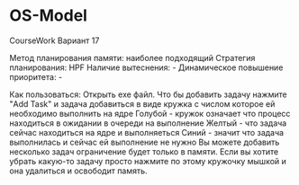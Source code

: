 # OS-Model
CourseWork
Вариант 17

Метод планирования памяти: наиболее подходящий
Стратегия планирования: HPF
Наличие вытеснения: -
Динамическое повышение приоритета: -

Как пользоваться:
Открыть exe файл.
Что бы добавить задачу нажмите "Add Task" и задача добавиться в виде кружка с числом которое ей необходимо выполнить на ядре
Голубой - кружок означает что процесс находиться в ожидании в очереди на выполнение 
Желтый - что задача сейчас находиться на ядре и выполняеться
Синий - значит что задача выполнилась и сейчас ей выполнение не нужно
Вы можете добавить несколько задач ограничение будет только в памяти.
Если вы хотите убрать какую-то задачу просто нажмите по этому кружочку мышкой и она удалиться и освободит память.
